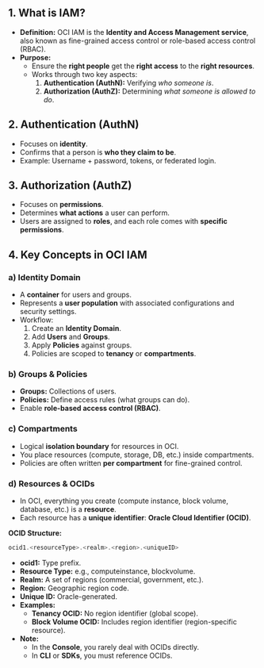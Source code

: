 ## 1. What is IAM?

- **Definition:** OCI IAM is the **Identity and Access Management service**, also known as fine-grained access control or role-based access control (RBAC).
- **Purpose:**
    - Ensure the **right people** get the **right access** to the **right resources**.
    - Works through two key aspects:
        1. **Authentication (AuthN):** Verifying *who someone is*.
        2. **Authorization (AuthZ):** Determining *what someone is allowed to do*.

## 2. Authentication (AuthN)

- Focuses on **identity**.
- Confirms that a person is **who they claim to be**.
- Example: Username + password, tokens, or federated login.

## 3. Authorization (AuthZ)

- Focuses on **permissions**.
- Determines **what actions** a user can perform.
- Users are assigned to **roles**, and each role comes with **specific permissions**.

## 4. Key Concepts in OCI IAM

### a) Identity Domain

- A **container** for users and groups.
- Represents a **user population** with associated configurations and security settings.
- Workflow:
    1. Create an **Identity Domain**.
    2. Add **Users** and **Groups**.
    3. Apply **Policies** against groups.
    4. Policies are scoped to **tenancy** or **compartments**.

### b) Groups & Policies

- **Groups:** Collections of users.
- **Policies:** Define access rules (what groups can do).
- Enable **role-based access control (RBAC)**.

### c) Compartments

- Logical **isolation boundary** for resources in OCI.
- You place resources (compute, storage, DB, etc.) inside compartments.
- Policies are often written **per compartment** for fine-grained control.

### d) Resources & OCIDs

- In OCI, everything you create (compute instance, block volume, database, etc.) is a **resource**.
- Each resource has a **unique identifier**: **Oracle Cloud Identifier (OCID)**.

**OCID Structure:**

```jsx
ocid1.<resourceType>.<realm>.<region>.<uniqueID>
```

- **ocid1:** Type prefix.
- **Resource Type:** e.g., computeinstance, blockvolume.
- **Realm:** A set of regions (commercial, government, etc.).
- **Region:** Geographic region code.
- **Unique ID:** Oracle-generated.
- **Examples:**
    - **Tenancy OCID:** No region identifier (global scope).
    - **Block Volume OCID:** Includes region identifier (region-specific resource).
- **Note:**
    - In the **Console**, you rarely deal with OCIDs directly.
    - In **CLI** or **SDKs**, you must reference OCIDs.